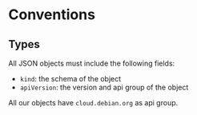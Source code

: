 # Conventions

## Types

All JSON objects must include the following fields:

* `kind`: the schema of the object
* `apiVersion`: the version and api group of the object

All our objects have `cloud.debian.org` as api group.
